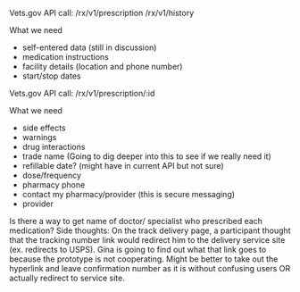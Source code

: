 Vets.gov API call:
/rx/v1/prescription
/rx/v1/history

What we need
* self-entered data (still in discussion)
* medication instructions
* facility details (location and phone number)
* start/stop dates

Vets.gov API call:
/rx/v1/prescription/:id

What we need
* side effects
* warnings
* drug interactions
* trade name (Going to dig deeper into this to see if we really need it)
* refillable date? (might have in current API but not sure)
* dose/frequency
* pharmacy phone
* contact my pharmacy/provider (this is secure messaging)
* provider

Is there a way to get name of doctor/ specialist who prescribed each medication?
Side thoughts: On the track delivery page, a participant thought that the tracking number link would redirect him to the delivery service site (ex. redirects to USPS). Gina is going to find out what that link goes to because the prototype is not cooperating. Might be better to take out the hyperlink and leave confirmation number as it is without confusing users OR actually redirect to service site.
